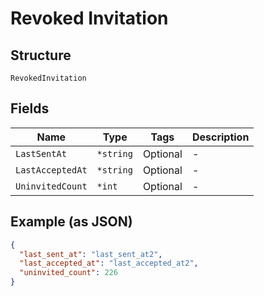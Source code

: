 
# Revoked Invitation

## Structure

`RevokedInvitation`

## Fields

| Name | Type | Tags | Description |
|  --- | --- | --- | --- |
| `LastSentAt` | `*string` | Optional | - |
| `LastAcceptedAt` | `*string` | Optional | - |
| `UninvitedCount` | `*int` | Optional | - |

## Example (as JSON)

```json
{
  "last_sent_at": "last_sent_at2",
  "last_accepted_at": "last_accepted_at2",
  "uninvited_count": 226
}
```

